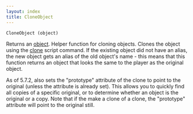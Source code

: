 ```yaml
---
layout: index
title: CloneObject
---
```


    CloneObject (object)

Returns an [object](../../types/object.html). Helper function for cloning objects. Clones the object using the [clone](../../functions/clone.html) script command. If the existing object did not have an alias, the new object gets an alias of the old object's name - this means that this function returns an object that looks the same to the player as the original object.

As of 5.7.2, also sets the "prototype" attribute of the clone to point to the original (unless the attribute is already set). This allows you to quickly find all copies of a specific original, or to determine whether an object is the original or a copy. Note that if the make a clone of a clone, the "prototype" attribute will point to the original still.
